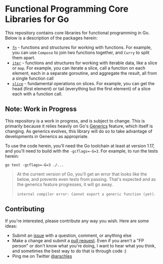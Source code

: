 # Functional Programming Core Libraries for Go

This repository contains core libraries for functional programming in Go. Below is a description of the packages herein:

- [`fn`](./fn) - functions and structures for working with functions. For example, you can use `Compose` to join two functions together, and `Curry` to split them apart.
- [`iter`](./iter) - functions and structures for working with iterable data, like a slice or `map`. For example, you can iterate a slice, call a function on each element, each in a separate goroutine, and aggregate the result, all from a single function call
- [`slice`](./slice) - fundamental operations on slices. For example, you can get the head (first element) or tail (everything but the first element) of a slice each with a function call.

## Note: Work in Progress

This repository is a work in progress, and is subject to change. This is primarily because it relies heavily on Go's [Generics](https://go.googlesource.com/proposal/+/refs/heads/master/design/43651-type-parameters.md) feature, which itself is changing. As generics evolves, this library will do so to take advantage of developments in Generics as appropriate.

To use the code herein, you'll need the Go toolchain at least at version 1.17, and you'll need to build with the `-gcflags=-G=3`. For example, to run the tests herein:

```shell
go test -gcflags=-G=3 ./...
```

>At the current version of Go, you'll get an error that looks like the below, and prevents even tests from passing. That's expected and as the generics feature progresses, it will go away.
>
>`internal compiler error: Cannot export a generic function (yet)`.

## Contributing

If you're interested, please contribute any way you wish. Here are some ideas:

- Submit an [issue](https://github.com/go-functional/core/issues) with a question, comment, or anything else
- Make a change and submit a [pull request](https://github.com/go-functional/core/pulls). Even if you aren't a "FP person" or don't know what you're doing, I want to hear what you think, and sometimes the best way to do that is through code :)
- Ping me on Twitter [@arschles](https://twitter.com/arschles)
